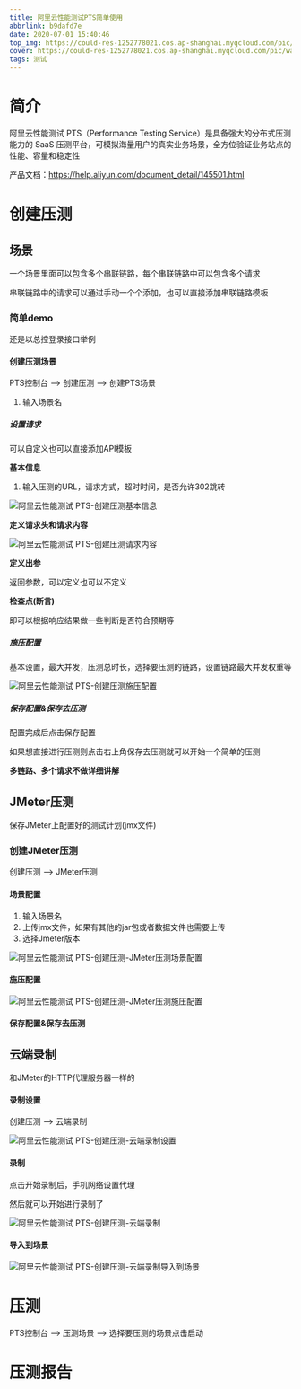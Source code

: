```yaml
---
title: 阿里云性能测试PTS简单使用
abbrlink: b9dafd7e
date: 2020-07-01 15:40:46
top_img: https://could-res-1252778021.cos.ap-shanghai.myqcloud.com/pic/wallpaper/1618220328417.jpg
cover: https://could-res-1252778021.cos.ap-shanghai.myqcloud.com/pic/wallpaper/1618220328417.jpg
tags: 测试
---
```




# 简介

阿里云性能测试 PTS（Performance Testing Service）是具备强大的分布式压测能力的 SaaS 压测平台，可模拟海量用户的真实业务场景，全方位验证业务站点的性能、容量和稳定性

产品文档：https://help.aliyun.com/document_detail/145501.html



# 创建压测

## 场景

一个场景里面可以包含多个串联链路，每个串联链路中可以包含多个请求

串联链路中的请求可以通过手动一个个添加，也可以直接添加串联链路模板



### 简单demo

还是以总控登录接口举例

#### 创建压测场景

PTS控制台 --> 创建压测 --> 创建PTS场景

1. 输入场景名

##### 设置请求

可以自定义也可以直接添加API模板

**基本信息**

1. 输入压测的URL，请求方式，超时时间，是否允许302跳转

![阿里云性能测试 PTS-创建压测基本信息](https://could-res-1252778021.cos.ap-shanghai.myqcloud.com/img/阿里云性能测试PTS-创建压测基本信息.png)

**定义请求头和请求内容**

![阿里云性能测试 PTS-创建压测请求内容](https://could-res-1252778021.cos.ap-shanghai.myqcloud.com/img/阿里云性能测试PTS-创建压测请求内容.png)

**定义出参**

返回参数，可以定义也可以不定义

**检查点(断言)**

即可以根据响应结果做一些判断是否符合预期等



##### 施压配置

基本设置，最大并发，压测总时长，选择要压测的链路，设置链路最大并发权重等

![阿里云性能测试 PTS-创建压测施压配置](https://could-res-1252778021.cos.ap-shanghai.myqcloud.com/img/阿里云性能测试PTS-创建压测施压配置.png)



##### 保存配置&保存去压测

配置完成后点击保存配置

如果想直接进行压测则点击右上角保存去压测就可以开始一个简单的压测



**多链路、多个请求不做详细讲解**



## JMeter压测

保存JMeter上配置好的测试计划(jmx文件)

### 创建JMeter压测

创建压测 --> JMeter压测 

#### 场景配置

1. 输入场景名
2. 上传jmx文件，如果有其他的jar包或者数据文件也需要上传
3. 选择Jmeter版本

![阿里云性能测试 PTS-创建压测-JMeter压测场景配置](https://could-res-1252778021.cos.ap-shanghai.myqcloud.com/img/阿里云性能测试PTS-创建压测-JMeter压测场景配置.png)



#### 施压配置

![阿里云性能测试 PTS-创建压测-JMeter压测施压配置](https://could-res-1252778021.cos.ap-shanghai.myqcloud.com/img/阿里云性能测试PTS-创建压测-JMeter压测施压配置.png)





#### 保存配置&保存去压测





## 云端录制

和JMeter的HTTP代理服务器一样的

#### 录制设置

创建压测 --> 云端录制 

![阿里云性能测试 PTS-创建压测-云端录制设置](https://could-res-1252778021.cos.ap-shanghai.myqcloud.com/img/阿里云性能测试PTS-创建压测-云端录制设置.png)



#### 录制

点击开始录制后，手机网络设置代理

然后就可以开始进行录制了

![阿里云性能测试 PTS-创建压测-云端录制](https://could-res-1252778021.cos.ap-shanghai.myqcloud.com/img/阿里云性能测试PTS-创建压测-云端录制.png)



#### 导入到场景

![阿里云性能测试 PTS-创建压测-云端录制导入到场景](https://could-res-1252778021.cos.ap-shanghai.myqcloud.com/img/阿里云性能测试PTS-创建压测-云端录制导入到场景.png)







# 压测

PTS控制台 --> 压测场景 --> 选择要压测的场景点击启动





# 压测报告